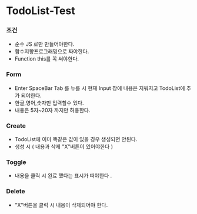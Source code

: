 # TodoList-Test

### 조건
- 순수 JS 로만 만들어야한다.
- 함수지향프로그래밍으로 짜야한다. 
- Function this를 꼭 써야한다.

### Form 
- Enter SpaceBar Tab 를 누를 시 현재 Input 창에 내용은 지워지고 TodoList에 추가 되야한다. 
- 한글,영어,숫자만 입력할수 있다. 
- 내용은 5자~20자 까지만 허용한다.

### Create 
- TodoList에 이미 똑같은 값이 있을 경우 생성되면 안된다.
- 생성 시 ( 내용과 삭제 "X"버튼이 있어야한다 ) 

### Toggle 
- 내용을 클릭 시 완료 했다는 표시가 떠야한다
.
### Delete 
- "X"버튼을 클릭 시 내용이 삭제되어야 한다.
